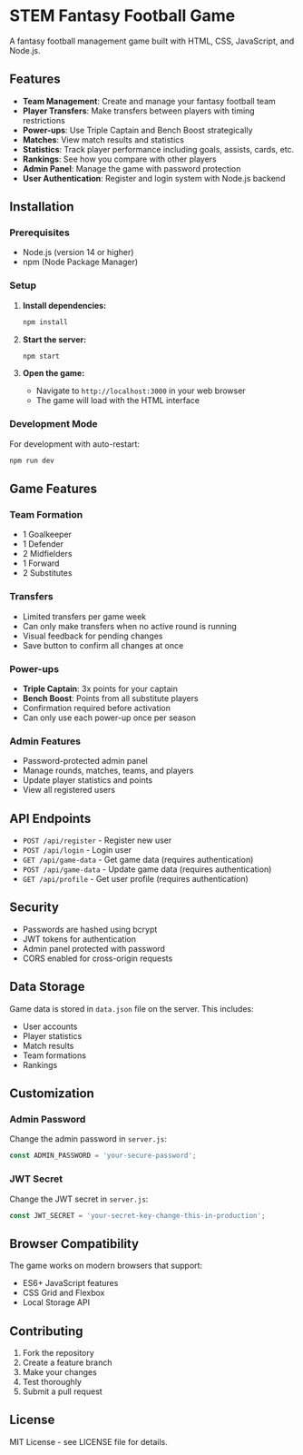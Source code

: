 # STEM Fantasy Football Game

A fantasy football management game built with HTML, CSS, JavaScript, and Node.js.

## Features

- **Team Management**: Create and manage your fantasy football team
- **Player Transfers**: Make transfers between players with timing restrictions
- **Power-ups**: Use Triple Captain and Bench Boost strategically
- **Matches**: View match results and statistics
- **Statistics**: Track player performance including goals, assists, cards, etc.
- **Rankings**: See how you compare with other players
- **Admin Panel**: Manage the game with password protection
- **User Authentication**: Register and login system with Node.js backend

## Installation

### Prerequisites
- Node.js (version 14 or higher)
- npm (Node Package Manager)

### Setup

1. **Install dependencies:**
   ```bash
   npm install
   ```

2. **Start the server:**
   ```bash
   npm start
   ```

3. **Open the game:**
   - Navigate to `http://localhost:3000` in your web browser
   - The game will load with the HTML interface

### Development Mode

For development with auto-restart:
```bash
npm run dev
```

## Game Features

### Team Formation
- 1 Goalkeeper
- 1 Defender
- 2 Midfielders
- 1 Forward
- 2 Substitutes

### Transfers
- Limited transfers per game week
- Can only make transfers when no active round is running
- Visual feedback for pending changes
- Save button to confirm all changes at once

### Power-ups
- **Triple Captain**: 3x points for your captain
- **Bench Boost**: Points from all substitute players
- Confirmation required before activation
- Can only use each power-up once per season

### Admin Features
- Password-protected admin panel
- Manage rounds, matches, teams, and players
- Update player statistics and points
- View all registered users

## API Endpoints

- `POST /api/register` - Register new user
- `POST /api/login` - Login user
- `GET /api/game-data` - Get game data (requires authentication)
- `POST /api/game-data` - Update game data (requires authentication)
- `GET /api/profile` - Get user profile (requires authentication)

## Security

- Passwords are hashed using bcrypt
- JWT tokens for authentication
- Admin panel protected with password
- CORS enabled for cross-origin requests

## Data Storage

Game data is stored in `data.json` file on the server. This includes:
- User accounts
- Player statistics
- Match results
- Team formations
- Rankings

## Customization

### Admin Password
Change the admin password in `server.js`:
```javascript
const ADMIN_PASSWORD = 'your-secure-password';
```

### JWT Secret
Change the JWT secret in `server.js`:
```javascript
const JWT_SECRET = 'your-secret-key-change-this-in-production';
```

## Browser Compatibility

The game works on modern browsers that support:
- ES6+ JavaScript features
- CSS Grid and Flexbox
- Local Storage API

## Contributing

1. Fork the repository
2. Create a feature branch
3. Make your changes
4. Test thoroughly
5. Submit a pull request

## License

MIT License - see LICENSE file for details.
